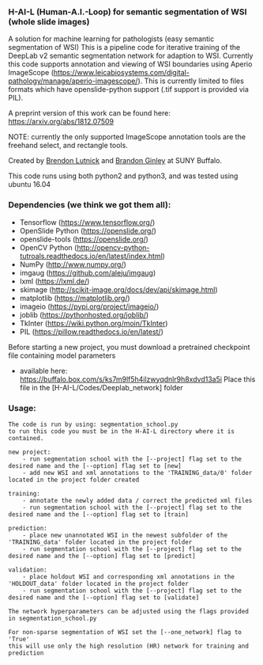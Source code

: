 ### H-AI-L (Human-A.I.-Loop) for semantic segmentation of WSI (whole slide images)

A solution for machine learning for pathologists (easy semantic segmentation of WSI)
This is a pipeline code for iterative training of the DeepLab v2 semantic segmentation network for adaption to WSI. 
Currently this code supports annotation and viewing of WSI boundaries using Aperio ImageScope 
(https://www.leicabiosystems.com/digital-pathology/manage/aperio-imagescope/). 
This is currently limited to files formats which have openslide-python support (.tif support is provided via PIL).

A preprint version of this work can be found here: https://arxiv.org/abs/1812.07509

NOTE: currently the only supported ImageScope  annotation tools are the freehand select, and rectangle tools.

Created by [Brendon Lutnick](https://github.com/brendonlutnick) and [Brandon Ginley](https://github.com/bgginley) at SUNY Buffalo.

This code runs using both python2 and python3, and was tested using ubuntu 16.04

### Dependencies (we think we got them all):

  - Tensorflow        (https://www.tensorflow.org/)
  - OpenSlide Python  (https://openslide.org/)
  - openslide-tools   (https://openslide.org/)
  - OpenCV Python     (http://opencv-python-tutroals.readthedocs.io/en/latest/index.html)
  - NumPy             (http://www.numpy.org/)
  - imgaug            (https://github.com/aleju/imgaug)
  - lxml              (https://lxml.de/)
  - skimage           (http://scikit-image.org/docs/dev/api/skimage.html)
  - matplotlib        (https://matplotlib.org/)
  - imageio           (https://pypi.org/project/imageio/)
  - joblib            (https://pythonhosted.org/joblib/)
  - TkInter           (https://wiki.python.org/moin/TkInter)
  - PIL               (https://pillow.readthedocs.io/en/latest/)
  
  Before starting a new project, you must download a pretrained checkpoint file containing model parameters
  - available here: https://buffalo.box.com/s/ks7m9lf5h4ilzwyqdnlr9h8xdvd13a5i
  Place this file in the [H-AI-L/Codes/Deeplab_network] folder

### Usage:

    The code is run by using: segmentation_school.py
    to run this code you must be in the H-AI-L directory where it is contained.

    new project:
        - run segmentation school with the [--project] flag set to the desired name and the [--option] flag set to [new]
        - add new WSI and xml annotations to the 'TRAINING_data/0' folder located in the project folder created

    training:
        - annotate the newly added data / correct the predicted xml files
        - run segmentation school with the [--project] flag set to the desired name and the [--option] flag set to [train]

    prediction:
        - place new unannotated WSI in the newest subfolder of the 'TRAINING_data' folder located in the project folder  
        - run segmentation school with the [--project] flag set to the desired name and the [--option] flag set to [predict]

    validation:
        - place holdout WSI and corresponding xml annotations in the 'HOLDOUT_data' folder located in the project folder
        - run segmentation school with the [--project] flag set to the desired name and the [--option] flag set to [validate]

    The network hyperparameters can be adjusted using the flags provided in segmentation_school.py  

    For non-sparse segmentation of WSI set the [--one_network] flag to 'True'
    this will use only the high resolution (HR) network for training and prediction
